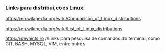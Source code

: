 
### Links para distribui,cões Linux

https://en.wikipedia.org/wiki/Comparison_of_Linux_distributions

https://en.wikipedia.org/wiki/List_of_Linux_distributions

https://devhints.io
//Links para pesquisa de comandos do terminal, como GIT, BASH, MYSQL, VIM, entre outros
